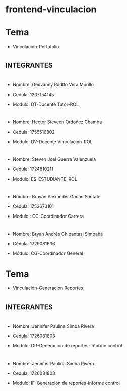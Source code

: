 # frontend-vinculacion

# Tema

- Vinculación-Portafolio
#

## INTEGRANTES

#
- Nombre: Geovanny Rodlfo Vera Murillo

- Cedula: 1207154145

- Modulo: DT-Docente Tutor-ROL
#
- Nombre: Hector Steveen Ordoñez Chamba

- Cedula: 1755516802

- Modulo: DV-Docente Vinculacion-ROL

#

- Nombre: Steven Joel Guerra Valenzuela

- Cedula: 1724810211

- Modulo: ES-ESTUDIANTE-ROL

#

- Nombre: Brayan Alexander Ganan Santafe

- Cedula: 1752673101

- Modulo : CC-Coordinador Carrera

#

- Nombre: Bryan Andrés Chipantasi Simbaña

- Cédula: 1729081636

- Módulo: CG-Coordinador General


# Tema

- Vinculación-Generacion Reportes
#

## INTEGRANTES

#
- Nombre: Jennifer Paulina Simba Rivera

- Cedula: 1726081803

- Modulo: GR-Generación de reportes-informe control
#

- Nombre: Jennifer Paulina Simba Rivera

- Cedula: 1726081803

- Modulo: IF-Generación de reportes-informe control
